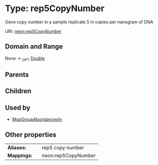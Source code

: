 
# Type: rep5CopyNumber


Gene copy number in a sample replicate 5 in copies per nanogram of DNA

URI: [neon:rep5CopyNumber](https://data.neonscience.org/rep5CopyNumber)


## Domain and Range

None ->  <sub>OPT</sub> [Double](types/Double.md)

## Parents


## Children


## Used by

 * [MgaGroupAbundancesIn](MgaGroupAbundancesIn.md)

## Other properties

|  |  |  |
| --- | --- | --- |
| **Aliases:** | | rep5 copy number |
| **Mappings:** | | neon:rep5CopyNumber |

